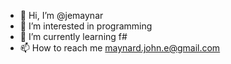- 👋 Hi, I’m @jemaynar
- 👀 I’m interested in programming
- 🌱 I’m currently learning f#
- 📫 How to reach me maynard.john.e@gmail.com

<!---
jemaynar/jemaynar is a ✨ special ✨ repository because its `README.md` (this file) appears on your GitHub profile.
You can click the Preview link to take a look at your changes.
--->
